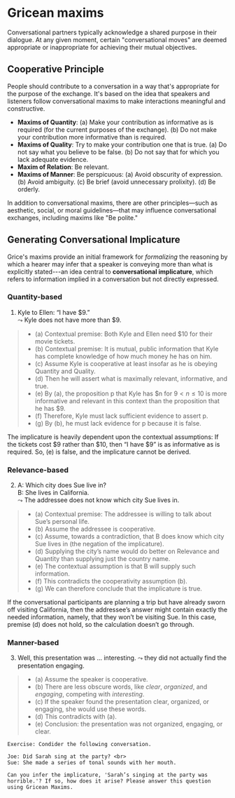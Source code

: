 # Gricean maxims

Conversational partners typically acknowledge a shared purpose in their dialogue. At any given moment, certain "conversational moves" are deemed appropriate or inappropriate for achieving their mutual objectives.

## Cooperative Principle
People should contribute to a conversation in a way that's appropriate for the purpose of the exchange. It's based on the idea that speakers and listeners follow conversational maxims to make interactions meaningful and constructive.

- **Maxims of Quantity**: (a) Make your contribution as informative as is required (for the current purposes of the
exchange). (b) Do not make your contribution more informative than is required.
- **Maxims of Quality**: Try to make your contribution one that is true. (a) Do not say what you believe to be false. (b) Do not say that for which you lack adequate evidence.
- **Maxim of Relation**: Be relevant.
- **Maxims of Manner**: Be perspicuous: (a) Avoid obscurity of expression. (b) Avoid ambiguity. (c) Be brief (avoid unnecessary prolixity). (d) Be orderly.

In addition to conversational maxims, there are other principles—such as aesthetic, social, or moral guidelines—that may influence conversational exchanges, including maxims like "Be polite."

## Generating Conversational Implicature

Grice's maxims provide an initial framework for *formalizing* the reasoning by which a hearer may infer that a speaker is conveying more than what is explicitly stated---an idea central to **conversational implicature**, which refers to information implied in a conversation but not directly expressed.

### Quantity-based

1. Kyle to Ellen: “I have $9.” <br>
   $\leadsto$ Kyle does not have more than $9. 

> - (a) Contextual premise: Both Kyle and Ellen need $10 for their movie tickets. <br>
> - (b) Contextual premise: It is mutual, public information that Kyle has complete knowledge of how much money he has on him.<br>
> - (c) Assume Kyle is cooperative at least insofar as he is obeying Quantity and Quality. <br>
> - (d) Then he will assert what is maximally relevant, informative, and true.<br>
> - (e) By (a), the proposition p that Kyle has $n for $9 < n \le 10$ is more informative and relevant in this context than the proposition that he has $9.<br>
> - (f) Therefore, Kyle must lack sufficient evidence to assert p.<br>
> - (g) By (b), he must lack evidence for p because it is false.

The implicature is heavily dependent upon the contextual assumptions: If the tickets cost $9 rather than $10, then “I have $9” is as informative as is required. So, (e) is false, and the implicature cannot be derived.

### Relevance-based

2. A: Which city does Sue live in? <br>
   B: She lives in California. <br>
   $\leadsto$ The addressee does not know which city Sue lives in.
 
> - (a) Contextual premise: The addressee is willing to talk about Sue’s personal life.
> - (b) Assume the addressee is cooperative.
> - (c) Assume, towards a contradiction, that B does know which city Sue lives in (the negation of the implicature).
> - (d) Supplying the city’s name would do better on Relevance and Quantity than supplying just the country name.
> - (e) The contextual assumption is that B will supply such information.
> - (f) This contradicts the cooperativity assumption (b).
> - (g) We can therefore conclude that the implicature is true.

If the conversational participants are planning a trip but have already sworn off visiting California, then the addressee’s answer might contain exactly the needed information, namely, that they won’t be visiting Sue. In this case, premise (d) does not hold, so the calculation doesn’t go through.

### Manner-based

3. Well, this presentation was ... interesting.
   $\leadsto$ they did not actually find the presentation engaging.
 
> - (a) Assume the speaker is cooperative.
> - (b) There are less obscure words, like *clear*, *organized*, and *engaging*, competing with *interesting*.
> - (c) If the speaker found the presentation clear, organized, or engaging, she would use these words.
> - (d) This contradicts with (a).
> - (e) Conclusion: the presentation was not organized, engaging, or clear. 

```
Exercise: Condider the following conversation.

Joe: Did Sarah sing at the party? <br>
Sue: She made a series of tonal sounds with her mouth.

Can you infer the implicature, 'Sarah’s singing at the party was horrible.'? If so, how does it arise? Please answer this question using Gricean Maxims.
```

